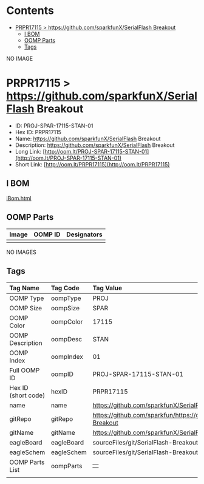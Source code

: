 



Contents
========

* [PRPR17115 > https://github.com/sparkfunX/SerialFlash Breakout](#prpr17115--httpsgithubcomsparkfunxserialflash-breakout)
	* [I BOM](#i-bom)
	* [OOMP Parts](#oomp-parts)
	* [Tags](#tags)
  
NO IMAGE  
# PRPR17115 > https://github.com/sparkfunX/SerialFlash Breakout

- ID: PROJ-SPAR-17115-STAN-01
- Hex ID: PRPR17115
- Name: https://github.com/sparkfunX/SerialFlash Breakout
- Description: https://github.com/sparkfunX/SerialFlash Breakout
- Long Link: [http://oom.lt/PROJ-SPAR-17115-STAN-01](http://oom.lt/PROJ-SPAR-17115-STAN-01)
- Short Link: [http://oom.lt/PRPR17115](http://oom.lt/PRPR17115)

## I BOM
  
[iBom.html](https://htmlpreview.github.io/?https://github.com/oomlout/oomlout_OOMP_projects_V2/blob/main/PROJ/SPAR/17115/STAN/01/ibom.html)
## OOMP Parts
  

|Image|OOMP ID|Designators|
| :--- | :--- | :--- |
||||
  
NO IMAGES  
## Tags
  

|Tag Name|Tag Code|Tag Value|
| :--- | :--- | :--- |
|OOMP Type|oompType|PROJ|
|OOMP Size|oompSize|SPAR|
|OOMP Color|oompColor|17115|
|OOMP Description|oompDesc|STAN|
|OOMP Index|oompIndex|01|
|Full OOMP ID|oompID|PROJ-SPAR-17115-STAN-01|
|Hex ID (short code)|hexID|PRPR17115|
|name|name|https://github.com/sparkfunX/SerialFlash Breakout|
|gitRepo|gitRepo|https://github.com/sparkfun/https://github.com/sparkfunX/SerialFlash-Breakout|
|gitName|gitName|https://github.com/sparkfunX/SerialFlash-Breakout|
|eagleBoard|eagleBoard|sourceFiles/git/SerialFlash-Breakout/Hardware/QSPI-Breakout.brd|
|eagleSchem|eagleSchem|sourceFiles/git/SerialFlash-Breakout/Hardware/QSPI-Breakout.sch|
|OOMP Parts List|oompParts|<table><tr><td></td></tr></table>|
||||
